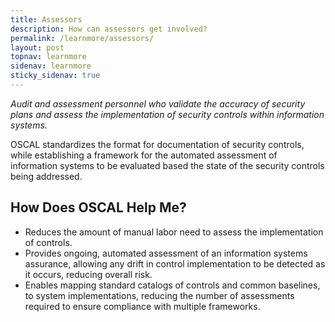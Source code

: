 ```yaml
---
title: Assessors
description: How can assessors get involved?
permalink: /learnmore/assessors/
layout: post
topnav: learnmore
sidenav: learnmore
sticky_sidenav: true
---
```


*Audit and assessment personnel who validate the accuracy of security plans and assess the implementation of security controls within information systems.*

OSCAL standardizes the format for documentation of security controls, while establishing a framework for the automated assessment of information systems to be evaluated based the state of the security controls being addressed.

## How Does OSCAL Help Me?

- Reduces the amount of manual labor need to assess the implementation of controls.
- Provides ongoing, automated assessment of an information systems assurance, allowing any drift in control implementation to be detected as it occurs, reducing overall risk.
- Enables mapping standard catalogs of controls and common baselines, to system implementations, reducing the number of assessments required to ensure compliance with multiple frameworks.

